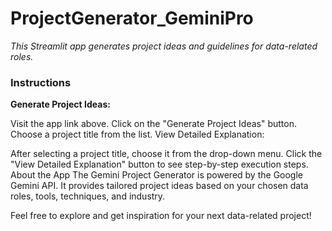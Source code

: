 # ProjectGenerator_GeminiPro



*This Streamlit app generates project ideas and guidelines for data-related roles.*


### Instructions

**Generate Project Ideas:**

Visit the app link above.
Click on the "Generate Project Ideas" button.
Choose a project title from the list.
View Detailed Explanation:

After selecting a project title, choose it from the drop-down menu.
Click the "View Detailed Explanation" button to see step-by-step execution steps.
About the App
The Gemini Project Generator is powered by the Google Gemini API. It provides tailored project ideas based on your chosen data roles, tools, techniques, and industry.

Feel free to explore and get inspiration for your next data-related project!

